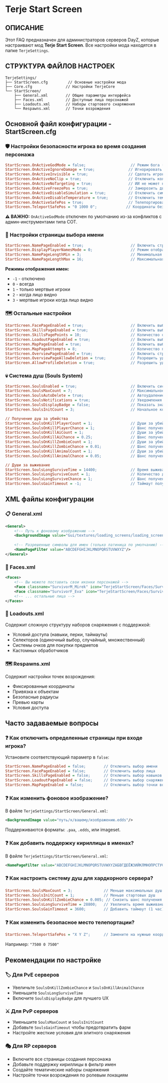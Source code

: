# Terje Start Screen

## ОПИСАНИЕ

Этот FAQ предназначен для администраторов серверов DayZ, которые настраивают мод **Terje Start Screen**. Все настройки мода находятся в папке `TerjeSettings`.

## СТРУКТУРА ФАЙЛОВ НАСТРОЕК

```
TerjeSettings/
├── StartScreen.cfg         // Основные настройки мода
├── Core.cfg               // Настройки TerjeCore
└── StartScreen/
    ├── General.xml        // Общие параметры интерфейса
    ├── Faces.xml          // Доступные лица персонажей
    ├── Loadouts.xml       // Наборы стартового снаряжения
    └── Respawns.xml       // Точки возрождения
```

## Основной файл конфигурации - StartScreen.cfg

### 🛡️ Настройки безопасности игрока во время создания персонажа

```cfg
StartScreen.OnActiveGodMode = false;                    // Режим бога (ОТКЛЮЧЕН для совместимости с админ-инструментами)
StartScreen.OnActiveIgnoreDamage = true;               // Игнорировать урон
StartScreen.OnActiveInvisible = true;                  // Сделать игрока невидимым
StartScreen.OnActiveNoClip = true;                     // Отключить коллизии
StartScreen.OnActiveNoTargeting = true;                // ИИ не может нацеливаться на игрока
StartScreen.OnActiveFreezePos = true;                  // Заморозить движение игрока
StartScreen.OnActiveDisableSimulation = true;          // Отключить симуляцию игрока
StartScreen.OnActiveDisableTemperature = true;         // Отключить температуру
StartScreen.OnActiveSafePos = true;                    // Телепортировать в безопасное место
StartScreen.TeleportSafePos = "0 1000 0";             // Координаты безопасного места
```

**⚠️ ВАЖНО:** `OnActiveGodMode` отключен по умолчанию из-за конфликтов с админ-инструментами типа COT.

### 👤 Настройки страницы выбора имени

```cfg
StartScreen.NamePageEnabled = true;                     // Включить страницу ввода имени
StartScreen.DisplayPlayerNamesMode = 0;                 // Режим отображения имен игроков
StartScreen.NamePageLengthMin = 3;                      // Минимальная длина имени
StartScreen.NamePageLengthMax = 16;                     // Максимальная длина имени
```

**Режимы отображения имен:**
- `-1` - отключено
- `0` - всегда
- `1` - только мертвые игроки
- `2` - когда лицо видно
- `3` - мертвые игроки когда лицо видно

### 🗺️ Остальные настройки

```cfg
StartScreen.FacePageEnabled = true;                     // Включить выбор внешности
StartScreen.SkillsPageEnabled = true;                   // Включить выбор навыков (требует TerjeSkills)
StartScreen.SkillsPagePoints = 10;                      // Количество очков для распределения
StartScreen.LoadoutPageEnabled = true;                  // Включить выбор снаряжения
StartScreen.MapPageEnabled = true;                      // Включить выбор точки возрождения
StartScreen.MapPageAttempts = 8;                        // Количество попыток найти безопасное место
StartScreen.OverviewPageEnabled = true;                 // Включить страницу управления персонажем
StartScreen.OverviewPageAllowDeletion = true;           // Разрешить удаление персонажа
StartScreen.AllowProfileDeletion = true;                // Разрешить удаление профиля
```

### 💀 Система душ (Souls System)

```cfg
StartScreen.SoulsEnabled = true;                        // Включить систему душ
StartScreen.SoulsMaxCount = 7;                          // Максимальное количество душ
StartScreen.SoulsAutoDelete = true;                     // Автоудаление при 0 душ
StartScreen.SoulsNotifications = true;                  // Уведомления об изменении душ
StartScreen.SoulsDisplayBadge = false;                  // Показать значок на HUD
StartScreen.SoulsInitCount = 3;                         // Начальное количество душ

// Получение душ за убийства
StartScreen.SoulsOnKillPlayerCount = 1;                 // Души за убийство игрока
StartScreen.SoulsOnKillPlayerChance = 1;                // Шанс получения (0-1)
StartScreen.SoulsOnKillAiCount = 1;                     // Души за убийство ИИ
StartScreen.SoulsOnKillAiChance = 0.25;                 // Шанс получения
StartScreen.SoulsOnKillZombieCount = 1;                 // Души за убийство зомби
StartScreen.SoulsOnKillZombieChance = 0.01;             // Шанс получения
StartScreen.SoulsOnKillAnimalCount = 1;                 // Души за убийство животного
StartScreen.SoulsOnKillAnimalChance = 0.05;             // Шанс получения

// Души за выживание
StartScreen.SoulsLongSurviveTime = 14400;               // Время выживания в секундах (4 часа)
StartScreen.SoulsLongSurviveCount = 1;                  // Количество душ за выживание
StartScreen.SoulsLongSurviveChance = 1;                 // Шанс получения
StartScreen.SoulsGainTimeout = -1;                      // Таймаут получения душ (-1 = отключено)
```

## XML файлы конфигурации

### 📋 General.xml

```xml
<General>
    <!-- Путь к фоновому изображению -->
    <BackgroundImage value="Gui/textures/loading_screens/loading_screen_3_co.edds"/>
    
    <!-- Разрешенные символы для имен (только латиница по умолчанию) -->
    <NamePageFilter value="ABCDEFGHIJKLMNOPQRSTUVWXYZ"/>
</General>
```

### 👥 Faces.xml

```xml
<Faces>
    <!-- Вы можете поставить свои иконки персонажей -->
    <Face classname="SurvivorM_Mirek" icon="TerjeStartScreen/Faces/SurvivorM_Mirek.paa" />
    <Face classname="SurvivorF_Eva" icon="TerjeStartScreen/Faces/SurvivorF_Eva.paa" />
    <!-- ... остальные лица -->
</Faces>
```

### 🎒 Loadouts.xml

Содержит сложную структуру наборов снаряжения с поддержкой:
- Условий доступа (навыки, перки, таймауты)
- Селекторов (одиночный выбор, случайный, множественный)
- Системы очков для покупки предметов
- Кастомных обработчиков

### 🗺️ Respawns.xml

Содержит настройки точек возрождения:
- Фиксированные координаты
- Привязка к объектам
- Безопасные радиусы
- Превью карты
- Условия доступа

## Часто задаваемые вопросы

### ❓ Как отключить определенные страницы при входе игрока?

Установите соответствующий параметр в `false`:
```cfg
StartScreen.NamePageEnabled = false;        // Отключить выбор имени
StartScreen.FacePageEnabled = false;        // Отключить выбор лица
StartScreen.SkillsPageEnabled = false;      // Отключить выбор навыков
StartScreen.LoadoutPageEnabled = false;     // Отключить выбор снаряжения
StartScreen.MapPageEnabled = false;         // Отключить выбор точки возрождения
```

### ❓ Как изменить фоновое изображение?

В файле `TerjeSettings/StartScreen/General.xml`:
```xml
<BackgroundImage value="путь/к/вашему/изображению.edds"/>
```

Поддерживаются форматы: `.paa`, `.edds`, или imageset.

### ❓ Как добавить поддержку кириллицы в именах?

В файле `TerjeSettings/StartScreen/General.xml`:
```xml
<NamePageFilter value="ABCDEFGHIJKLMNOPQRSTUVWXYZАБВГДЕЁЖЗИЙКЛМНОПРСТУФХЦЧШЩЪЫЬЭЮЯ"/>
```

### ❓ Как настроить систему душ для хардкорного сервера?

```cfg
StartScreen.SoulsMaxCount = 3;              // Меньше максимальных душ
StartScreen.SoulsInitCount = 1;             // Меньше стартовых душ
StartScreen.SoulsOnKillZombieChance = 0.005; // Снизить шанс получения
StartScreen.SoulsLongSurviveTime = 28800;   // Увеличить время выживания (8 часов)
StartScreen.SoulsGainTimeout = 3600;        // Добавить таймаут (1 час)
```

### ❓ Как изменить безопасное место телепортации?

```cfg
StartScreen.TeleportSafePos = "X Y Z";      // Замените на нужные координаты
```

Например: `"7500 0 7500"`

## Рекомендации по настройке

### 🏷️ Для PvE серверов
- Увеличьте `SoulsOnKillZombieChance` и `SoulsOnKillAnimalChance`
- Уменьшите `SoulsLongSurviveTime`
- Включите `SoulsDisplayBadge` для лучшего UX

### ⚔️ Для PvP серверов
- Уменьшите `SoulsMaxCount` и `SoulsInitCount`
- Добавьте `SoulsGainTimeout` чтобы предотвратить фарм
- Настройте жесткие условия для элитного снаряжения

### 🎭 Для RP серверов
- Включите все страницы создания персонажа
- Добавьте поддержку кириллицы в фильтр имен
- Создайте тематические наборы снаряжения
- Настройте точки возрождения по ролевым локациям
